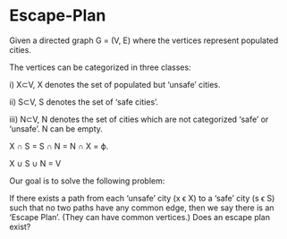 Escape-Plan
===========
Given a directed graph G = (V, E) where the vertices represent populated cities.

The vertices can be categorized in three classes:

i) X⊂V, X denotes the set of populated but ‘unsafe’ cities.

ii) S⊂V, S denotes the set of ‘safe cities’.

iii) N⊂V, N denotes the set of cities which are not categorized ‘safe’ or ‘unsafe’. N can be empty.

X ∩ S = S ∩ N = N ∩ X = ϕ.

X ∪ S ∪ N = V

Our goal is to solve the following problem:

If there exists a path from each ‘unsafe’ city (x ϵ X) to a ‘safe’ city (s ϵ S) such that no two paths have any common edge,
then we say there is an ‘Escape Plan’. (They can have common vertices.) Does an escape plan exist? 
